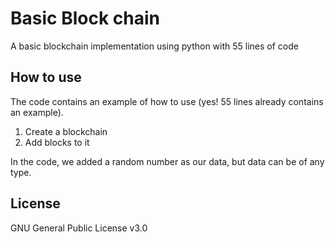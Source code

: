 # Basic Block chain
A basic blockchain implementation using python with 55 lines of code

## How to use

The code contains an example of how to use (yes! 55 lines already contains an example).
1. Create a blockchain
2. Add blocks to it

In the code, we added a random number as our data, but data can be of any type.

## License
GNU General Public License v3.0
